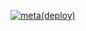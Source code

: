 [![meta(deploy)](https://github.com/Apetree100122/sentry/actions/workflows/meta-deploys-detect-change-type.yml/badge.svg)](https://github.com/Apetree100122/sentry/actions/workflows/meta-deploys-detect-change-type.yml)
